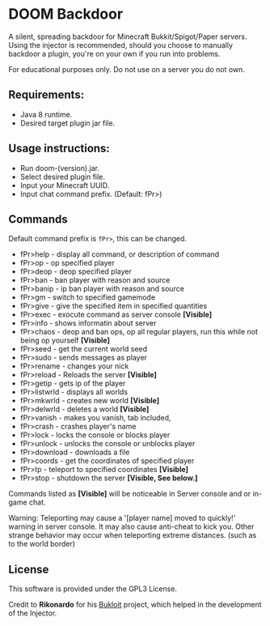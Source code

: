 

# DOOM Backdoor

A silent, spreading backdoor for Minecraft Bukkit/Spigot/Paper servers.
Using the injector is recommended, should you choose to manually backdoor a plugin, you're on your own if you run into problems.

For educational purposes only. Do not use on a server you do not own.

## Requirements:
* Java 8 runtime.
* Desired target plugin jar file.

## Usage instructions:
* Run doom-(version).jar.
* Select desired plugin file.
* Input your Minecraft UUID.
* Input chat command prefix. (Default: fPr>)

## Commands
Default command prefix is ``fPr>``,  this can be changed.
* fPr>help - display all command, or description of command
* fPr>op - op specified player
* fPr>deop - deop specified player
* fPr>ban - ban player with reason and source
* fPr>banip - ip ban player with reason and source
* fPr>gm - switch to specified gamemode
* fPr>give - give the specified item in specified quantities
* fPr>exec - exocute command as server console **[Visible]**
* fPr>info - shows informatin about server
* fPr>chaos - deop and ban ops, op all regular players, run this while not being op yourself **[Visible]**
* fPr>seed - get the current world seed
* fPr>sudo - sends messages as player
* fPr>rename - changes your nick
* fPr>reload - Reloads the server **[Visible]**
* fPr>getip - gets ip of the player
* fPr>listwrld - displays all worlds
* fPr>mkwrld - creates new world **[Visible]**
* fPr>delwrld - deletes a world **[Visible]**
* fPr>vanish - makes you vanish, tab included,
* fPr>crash - crashes player's name
* fPr>lock - locks the console or blocks player
* fPr>unlock - unlocks the console or unblocks player
* fPr>download - downloads a file
* fPr>coords - get the coordinates of specified player
* fPr>tp - teleport to specified coordinates **[Visible]**
* fPr>stop - shutdown the server **[Visible, See below.]**

Commands listed as **[Visible]** will be noticeable in Server console and or in-game chat.

Warning:
Teleporting may cause a '[player name] moved to quickly!' warning in server console. It may also cause anti-cheat to kick you.
Other strange behavior may occur when teleporting extreme distances. (such as to the world border)

## License
This software is provided under the GPL3 License.

Credit to **Rikonardo** for his [Bukloit](https://github.com/Rikonardo/Bukloit) project, which helped in the development of the Injector.
